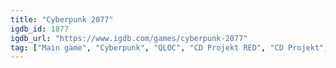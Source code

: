 ```yaml
---
title: "Cyberpunk 2077"
igdb_id: 1877
igdb_url: "https://www.igdb.com/games/cyberpunk-2077"
tag: ["Main game", "Cyberpunk", "QLOC", "CD Projekt RED", "CD Projekt", "Digital Scapes Studios", "CD Projekt Red Wrocław", "Shooter", "Role-playing (RPG)", "Adventure", "Single player", "First person", "Third person", "Action", "Science fiction", "Sandbox", "Open world"]
---
```

